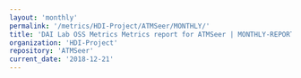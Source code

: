 ```yaml
---
layout: 'monthly'
permalink: '/metrics/HDI-Project/ATMSeer/MONTHLY/'
title: 'DAI Lab OSS Metrics Metrics report for ATMSeer | MONTHLY-REPORT-2018-12-21'
organization: 'HDI-Project'
repository: 'ATMSeer'
current_date: '2018-12-21'
---
```

